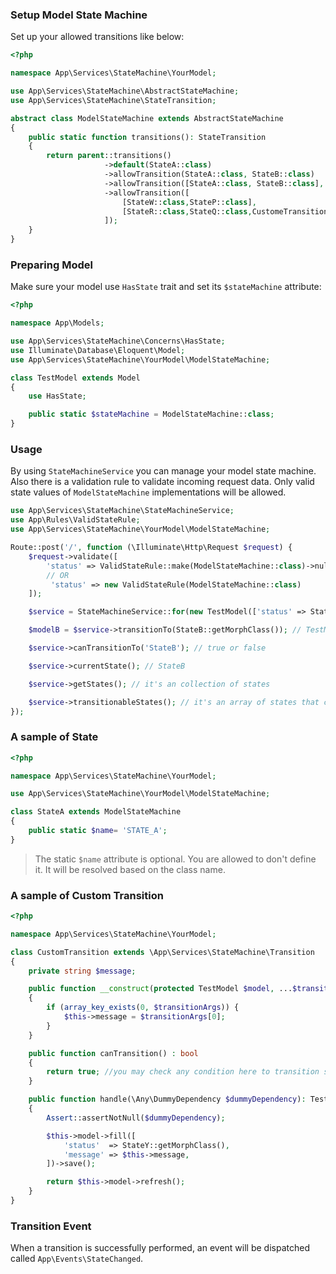 ### Setup Model State Machine

Set up your allowed transitions like below:
```php
<?php

namespace App\Services\StateMachine\YourModel;

use App\Services\StateMachine\AbstractStateMachine;
use App\Services\StateMachine\StateTransition;

abstract class ModelStateMachine extends AbstractStateMachine
{
    public static function transitions(): StateTransition
    {
        return parent::transitions()
                     ->default(StateA::class)
                     ->allowTransition(StateA::class, StateB::class)
                     ->allowTransition([StateA::class, StateB::class], StateC::class)
                     ->allowTransition([
                         [StateW::class,StateP::class],
                         [StateR::class,StateQ::class,CustomeTransition::class],
                     ]);
    }
}
```

### Preparing Model

Make sure your model use `HasState` trait and set its `$stateMachine` attribute:
```php
<?php

namespace App\Models;

use App\Services\StateMachine\Concerns\HasState;
use Illuminate\Database\Eloquent\Model;
use App\Services\StateMachine\YourModel\ModelStateMachine;

class TestModel extends Model
{
    use HasState;

    public static $stateMachine = ModelStateMachine::class;
}

```

### Usage
 By using `StateMachineService` you can manage your model state machine. Also there is a validation rule to validate incoming request data. Only valid state values of `ModelStateMachine` implementations will be allowed.

```php
use App\Services\StateMachine\StateMachineService;
use App\Rules\ValidStateRule;
use App\Services\StateMachine\YourModel\ModelStateMachine;

Route::post('/', function (\Illuminate\Http\Request $request) {
    $request->validate([
        'status' => ValidStateRule::make(ModelStateMachine::class)->nullable(),
        // OR
         'status' => new ValidStateRule(ModelStateMachine::class)
    ]);

    $service = StateMachineService::for(new TestModel(['status' => StateA::getMorphClass()]));

    $modelB = $service->transitionTo(StateB::getMorphClass()); // TestModel

    $service->canTransitionTo('StateB'); // true or false

    $service->currentState(); // StateB

    $service->getStates(); // it's an collection of states

    $service->transitionableStates(); // it's an array of states that current state is allowed.
});
```

### A sample of State

```php
<?php

namespace App\Services\StateMachine\YourModel;

use App\Services\StateMachine\YourModel\ModelStateMachine;

class StateA extends ModelStateMachine
{
    public static $name= 'STATE_A';
}
```
> The static `$name` attribute is optional. You are allowed to don't define it. It will be resolved based on the class name.

### A sample of Custom Transition

```php
<?php

namespace App\Services\StateMachine\YourModel;

class CustomTransition extends \App\Services\StateMachine\Transition
{
    private string $message;

    public function __construct(protected TestModel $model, ...$transitionArgs)
    {
        if (array_key_exists(0, $transitionArgs)) {
            $this->message = $transitionArgs[0];
        }
    }

    public function canTransition() : bool
    {
        return true; //you may check any condition here to transition states.
    }

    public function handle(\Any\DummyDependency $dummyDependency): TestModel
    {
        Assert::assertNotNull($dummyDependency);

        $this->model->fill([
            'status'  => StateY::getMorphClass(),
            'message' => $this->message,
        ])->save();

        return $this->model->refresh();
    }
}
```

### Transition Event
When a transition is successfully performed, an event will be dispatched called `App\Events\StateChanged`.




